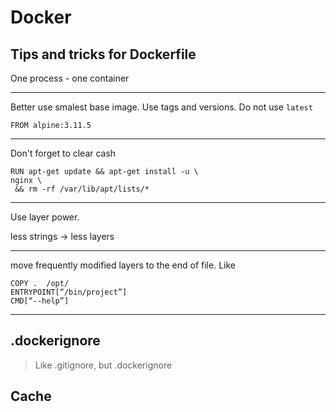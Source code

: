 # Docker

## Tips and tricks for Dockerfile

One process - one container

***

Better use smalest base image. Use tags and versions. Do not use `latest`
```
FROM alpine:3.11.5 
```

***
Don't forget to clear cash
```
RUN apt-get update && apt-get install -u \
nginx \
 && rm -rf /var/lib/apt/lists/*
```

***

Use layer power. 

less strings -> less layers

***

move frequently modified layers to the end of file. Like
```
COPY .  /opt/
ENTRYPOINT[“/bin/project”]
CMD[“--help”]
```

***

## .dockerignore

> Like .gitignore, but .dockerignore

## Cache


